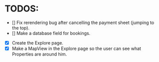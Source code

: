# TODOS:

- [] Fix rerendering bug after cancelling the payment sheet (jumping to the top).
- [] Make a database field for bookings.
- [x] Create the Explore page.
- [x] Make a MapView in the Explore page so the user can see what Properties are around him.
